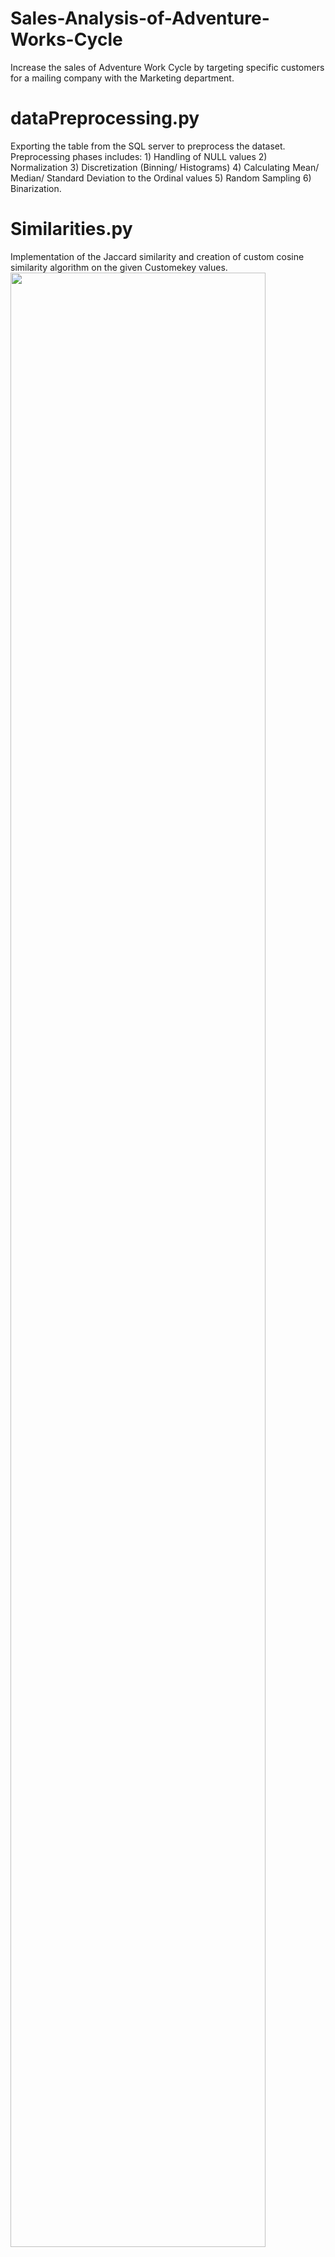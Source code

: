 # Sales-Analysis-of-Adventure-Works-Cycle
Increase the sales of Adventure Work Cycle by targeting specific customers for a mailing  company with the Marketing department.

# dataPreprocessing.py
Exporting the table from the SQL server to preprocess the dataset. Preprocessing phases includes: 1) Handling of NULL values 2) Normalization 3) Discretization (Binning/ Histograms) 4) Calculating Mean/ Median/ Standard Deviation to the Ordinal values 5) Random Sampling 6) Binarization. 

# Similarities.py
Implementation of the Jaccard similarity and creation of custom cosine similarity algorithm on the given Customekey values.
<img src="https://github.com/nikkas27/Sales-Analysis-of-Adventure-Works-Cycle/blob/main/SS14.jpg" width="90%"></img> 


<img src="https://github.com/nikkas27/Sales-Analysis-of-Adventure-Works-Cycle/blob/main/SS15.jpg" width="90%"></img> 

<img src="https://github.com/nikkas27/Sales-Analysis-of-Adventure-Works-Cycle/blob/main/SS16.jpg" width="90%"></img> 

<img src="https://github.com/nikkas27/Sales-Analysis-of-Adventure-Works-Cycle/blob/main/SS8.jpg" width="90%"></img> 

<img src="https://github.com/nikkas27/Sales-Analysis-of-Adventure-Works-Cycle/blob/main/SS_Occu.jpg" width="90%"></img> 
